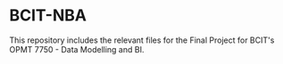 # BCIT-NBA
This repository includes the relevant files for the Final Project for BCIT's OPMT 7750 - Data Modelling and BI.
